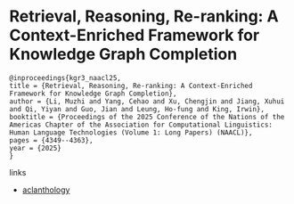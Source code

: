 # Retrieval, Reasoning, Re-ranking: A Context-Enriched Framework for Knowledge Graph Completion

```
@inproceedings{kgr3_naacl25,
title = {Retrieval, Reasoning, Re-ranking: A Context-Enriched Framework for Knowledge Graph Completion},
author = {Li, Muzhi and Yang, Cehao and Xu, Chengjin and Jiang, Xuhui and Qi, Yiyan and Guo, Jian and Leung, Ho-fung and King, Irwin},
booktitle = {Proceedings of the 2025 Conference of the Nations of the Americas Chapter of the Association for Computational Linguistics: Human Language Technologies (Volume 1: Long Papers) (NAACL)},
pages = {4349--4363},
year = {2025}
}
```

links
- [aclanthology](https://aclanthology.org/2025.naacl-long.221/)
